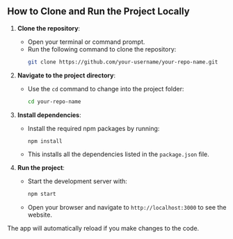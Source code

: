 ## How to Clone and Run the Project Locally

1. **Clone the repository**:
   - Open your terminal or command prompt.
   - Run the following command to clone the repository:
     ```bash
     git clone https://github.com/your-username/your-repo-name.git

2. **Navigate to the project directory**:
   - Use the `cd` command to change into the project folder:
     ```bash
     cd your-repo-name
     ```

3. **Install dependencies**:
   - Install the required npm packages by running:
     ```bash
     npm install
     ```
   - This installs all the dependencies listed in the `package.json` file.

4. **Run the project**:
   - Start the development server with:
     ```bash
     npm start
     ```
   - Open your browser and navigate to `http://localhost:3000` to see the website.

The app will automatically reload if you make changes to the code.

